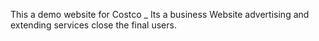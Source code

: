 This a demo website for Costco _ Its a business Website advertising and extending services close the final users.
